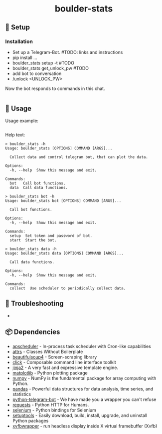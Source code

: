 <h1 align="center">boulder-stats</h1>

## 🚧 Setup

### Installation

* Set up a Telegram-Bot. #TODO: links and instructions
* pip install ...
* boulder_stats setup -t <TOKEN> #TODO
* boulder_stats get_unlock_pw #TODO
* add bot to conversation
* /unlock <UNLOCK_PW>

Now the bot responds to commands in this chat.

```

```

## 🔧 Usage

Usage example:

```

```

<!-- jinja-block help
Help text:

```
> boulder_stats -h
{{ execute_command("python cli_wrapper.py -h") }}
> boulder_stats bot -h
{{ execute_command("python cli_wrapper.py bot -h") }}
> boulder_stats data -h
{{ execute_command("python cli_wrapper.py data -h") }}
```
jinja-block help-->
<!-- jinja-out help start-->
Help text:

```
> boulder_stats -h
Usage: boulder_stats [OPTIONS] COMMAND [ARGS]...

  Collect data and control telegram bot, that can plot the data.

Options:
  -h, --help  Show this message and exit.

Commands:
  bot   Call bot functions.
  data  Call data functions.

> boulder_stats bot -h
Usage: boulder_stats bot [OPTIONS] COMMAND [ARGS]...

  Call bot functions.

Options:
  -h, --help  Show this message and exit.

Commands:
  setup  Set token and password of bot.
  start  Start the bot.

> boulder_stats data -h
Usage: boulder_stats data [OPTIONS] COMMAND [ARGS]...

  Call data functions.

Options:
  -h, --help  Show this message and exit.

Commands:
  collect  Use scheduler to periodically collect data.

```
<!-- jinja-out help end-->



## 🎯 Troubleshooting

*


## 📦 Dependencies
<!-- jinja-block deps
{{ "\n".join(dep_strings) }}
jinja-block deps-->
<!-- jinja-out deps start-->
 * [apscheduler](https://github.com/agronholm/apscheduler) - In-process task scheduler with Cron-like capabilities
 * [attrs](https://www.attrs.org/) - Classes Without Boilerplate
 * [beautifulsoup4](http://www.crummy.com/software/BeautifulSoup/bs4/) - Screen-scraping library
 * [click](https://palletsprojects.com/p/click/) - Composable command line interface toolkit
 * [jinja2](https://palletsprojects.com/p/jinja/) - A very fast and expressive template engine.
 * [matplotlib](https://matplotlib.org) - Python plotting package
 * [numpy](https://www.numpy.org) - NumPy is the fundamental package for array computing with Python.
 * [pandas](https://pandas.pydata.org) - Powerful data structures for data analysis, time series, and statistics
 * [python-telegram-bot](https://python-telegram-bot.org/) - We have made you a wrapper you can't refuse
 * [requests](https://requests.readthedocs.io) - Python HTTP for Humans.
 * [selenium](https://github.com/SeleniumHQ/selenium/) - Python bindings for Selenium
 * [setuptools](https://github.com/pypa/setuptools) - Easily download, build, install, upgrade, and uninstall Python packages
 * [xvfbwrapper](https://github.com/cgoldberg/xvfbwrapper) - run headless display inside X virtual framebuffer (Xvfb)
<!-- jinja-out deps end-->

